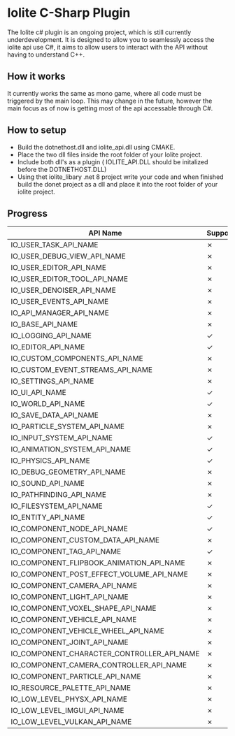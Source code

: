 Iolite C-Sharp Plugin
=====================
The Iolite c# plugin is an ongoing project, which is still currently underdevelopment. It is designed to allow you to seamlessly access the iolite api use C#, it aims to allow users to interact with the API without having to understand C++. 

How it works
-------------
It currently works the same as mono game, where all code must be triggered by the main loop. This may change in the future, however the main focus as of now is getting most of the api accessable through C#.

How to setup
-------------
- Build the dotnethost.dll and iolite_api.dll using CMAKE.
- Place the two dll files inside the root folder of your Iolite project.
- Include both dll's as a plugin ( IOLITE_API.DLL should be initalized before the DOTNETHOST.DLL)
- Using thet iolite_libary .net 8 project write your code and when finished build the donet project as a dll and place it into the root folder of your iolite project.


Progress
------------

| API Name                            | Supported       |
|-------------------------------------|-----------------|
| IO_USER_TASK_API_NAME               | ✗               |
| IO_USER_DEBUG_VIEW_API_NAME         | ✗               |
| IO_USER_EDITOR_API_NAME             | ✗               |
| IO_USER_EDITOR_TOOL_API_NAME        | ✗               |
| IO_USER_DENOISER_API_NAME           | ✗               |
| IO_USER_EVENTS_API_NAME             | ✗               |
| IO_API_MANAGER_API_NAME             | ✗               |
| IO_BASE_API_NAME                    | ✗               |
| IO_LOGGING_API_NAME                 |   ✓             |
| IO_EDITOR_API_NAME                  |   ✓             |
| IO_CUSTOM_COMPONENTS_API_NAME       | ✗               |
| IO_CUSTOM_EVENT_STREAMS_API_NAME    | ✗               |
| IO_SETTINGS_API_NAME                | ✗               |
| IO_UI_API_NAME                      |   ✓             |
| IO_WORLD_API_NAME                   |   ✓             |
| IO_SAVE_DATA_API_NAME               | ✗               |
| IO_PARTICLE_SYSTEM_API_NAME         | ✗               |
| IO_INPUT_SYSTEM_API_NAME            |   ✓             |
| IO_ANIMATION_SYSTEM_API_NAME        |   ✓             |
| IO_PHYSICS_API_NAME                 |   ✓             |
| IO_DEBUG_GEOMETRY_API_NAME          | ✗               |
| IO_SOUND_API_NAME                   | ✗               |
| IO_PATHFINDING_API_NAME             | ✗               |
| IO_FILESYSTEM_API_NAME              |   ✓             |
| IO_ENTITY_API_NAME                  |   ✓             |
| IO_COMPONENT_NODE_API_NAME          |   ✓             |
| IO_COMPONENT_CUSTOM_DATA_API_NAME   | ✗               |
| IO_COMPONENT_TAG_API_NAME           |   ✓             |
| IO_COMPONENT_FLIPBOOK_ANIMATION_API_NAME  | ✗         |
| IO_COMPONENT_POST_EFFECT_VOLUME_API_NAME  | ✗         |
| IO_COMPONENT_CAMERA_API_NAME        | ✗               |
| IO_COMPONENT_LIGHT_API_NAME         | ✗               |
| IO_COMPONENT_VOXEL_SHAPE_API_NAME   | ✗               |
| IO_COMPONENT_VEHICLE_API_NAME       | ✗               |
| IO_COMPONENT_VEHICLE_WHEEL_API_NAME | ✗               |
| IO_COMPONENT_JOINT_API_NAME         | ✗               |
| IO_COMPONENT_CHARACTER_CONTROLLER_API_NAME | ✗        |
| IO_COMPONENT_CAMERA_CONTROLLER_API_NAME  | ✗          |
| IO_COMPONENT_PARTICLE_API_NAME      | ✗               |
| IO_RESOURCE_PALETTE_API_NAME        | ✗               |
| IO_LOW_LEVEL_PHYSX_API_NAME         | ✗               |
| IO_LOW_LEVEL_IMGUI_API_NAME         | ✗               |
| IO_LOW_LEVEL_VULKAN_API_NAME        | ✗               |
